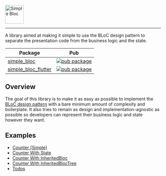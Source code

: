 <img src="https://raw.githubusercontent.com/andrewackerman/simple_bloc/master/docs/assets/logo.png" height="60" alt="Simple Bloc" />

---

A library aimed at making it simple to use the BLoC design pattern to separate the presentation code from the business logic and the state.

| Package                                                                                                       | Pub                                                                                                                           |
| ------------------------------------------------------------------------------------------------------------- | ----------------------------------------------------------------------------------------------------------------------------- |
| [simple_bloc](https://github.com/andrewackerman/simple_bloc/tree/master/packages/simple_bloc)                 | [![pub package](https://img.shields.io/pub/v/simple_bloc.svg)](https://pub.dartlang.org/packages/simple_bloc)                 |
| [simple_bloc_flutter](https://github.com/andrewackerman/simple_bloc/tree/master/packages/simple_bloc_flutter) | [![pub package](https://img.shields.io/pub/v/simple_bloc_flutter.svg)](https://pub.dartlang.org/packages/simple_bloc_flutter) |

## Overview

The goal of this library is to make it as easy as possible to implement the [BLoC design pattern](https://www.didierboelens.com/2018/08/reactive-programming---streams---bloc) with a bare minimum amount of complexity and boilerplate. It also tries to remain as design and implementation-agnostic as possible so developers can represent their business logic and state however they want.

## Examples

 - [Counter (Simple)](https://github.com/andrewackerman/simple_bloc/tree/master/examples/simple_flutter_counter)
 - [Counter With State](https://github.com/andrewackerman/simple_bloc/tree/master/examples/simple_flutter_counter_with_state)
 - [Counter With InheritedBloc](https://github.com/andrewackerman/simple_bloc/tree/master/examples/simple_flutter_counter_with_inheritence)
 - [Counter With InheritedBlocTree](https://github.com/andrewackerman/simple_bloc/tree/master/examples/simple_flutter_with_tree)
 - [Todos](https://github.com/andrewackerman/simple_bloc/tree/master/examples/simple_bloc_todo)
